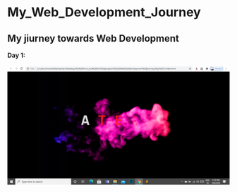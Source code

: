 # My_Web_Development_Journey
## My jiurney towards Web Development<br>
<b>Day 1:</b>
<br><br>
<img src="Screenshots/day1.png">
